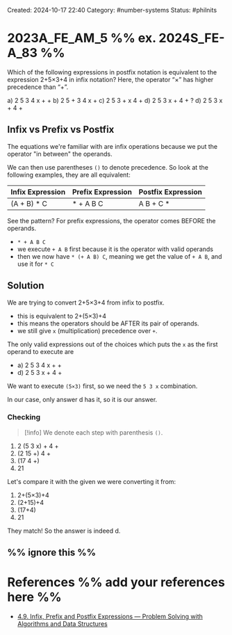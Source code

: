 Created: 2024-10-17 22:40
Category: #number-systems 
Status: #philnits



# 2023A_FE_AM_5 %% ex. 2024S_FE-A_83 %%

Which of the following expressions in postfix notation is equivalent to the expression 
2+5×3+4 in infix notation? Here, the operator “×” has higher precedence than “+”. 

a) 2 5 3 4 x + +
b) 2 5 + 3 4 x +
c) 2 5 3 + x 4 +
d) 2 5 3 x + 4 +
? 
d) 2 5 3 x + 4 +

## Infix vs Prefix vs Postfix

The equations we're familiar with are infix operations because we put the operator "in between" the operands.

We can then use parentheses `()` to denote precedence. So look at the following examples, they are all equivalent:

| **Infix Expression** | **Prefix Expression** | **Postfix Expression** |
| -------------------- | --------------------- | ---------------------- |
| (A + B) * C          | * + A B C             | A B + C *              |


See the pattern? For prefix expressions, the operator comes BEFORE the operands.

- `* + A B C`
- we execute `+ A B` first because it is the operator with valid operands
- then we now have `* (+ A B) C`, meaning we get the value of `+ A B`,  and use it for `* C`

## Solution

We are trying to convert 2+5×3+4 from infix to postfix.
- this is equivalent to 2+(5×3)+4
- this means the operators should be AFTER its pair of operands.
- we still give `x` (multiplication) precedence over `+`.

The only valid expressions out of the choices which puts the `x` as the first operand to execute are 
- a) 2 5 3 4 x + +
- d) 2 5 3 x + 4 +

We want to execute `(5×3)` first, so we need the `5 3 x` combination.

In our case, only answer d has it, so it is our answer.

### Checking

> [!info] We denote each step with parenthesis `()`.

1. 2 (5 3 x) + 4 +
2. (2 15 +) 4 +
3. (17 4 +)
4. 21

Let's compare it with the given we were converting it from:

1. 2+(5×3)+4 
2. (2+15)+4
3. (17+4)
4. 21

They match! So the answer is indeed d.

%% ignore this %%
---









# References %% add your references here %%
- [4.9. Infix, Prefix and Postfix Expressions — Problem Solving with Algorithms and Data Structures](https://runestone.academy/ns/books/published/pythonds/BasicDS/InfixPrefixandPostfixExpressions.html)